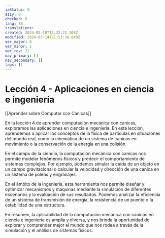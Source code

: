 ```yaml
---
iaStatus: 0
a11y: 0
checked: 0
lang: ES
translations: 
created: 2024-02-18T12:32:23.168Z
modified: 2024-03-14T21:53:36.040Z
ver_major: 0
ver_minor: 1
ver_rev: 22
nav_primary: []
nav_secondary: []
tags: []
---
```

# Lección 4 - Aplicaciones en ciencia e ingeniería

[[Aprender sobre Computar con Canicas]]

En la lección 4 de aprender computación mecánica con canicas, exploramos las aplicaciones en ciencia e ingeniería. En esta lección, aprendemos a aplicar los conceptos de la física de partículas en situaciones del mundo real, como la cinemática de un sistema de canicas en movimiento o la conservación de la energía en una colisión.

En el campo de la ciencia, la computación mecánica con canicas nos permite modelar fenómenos físicos y predecir el comportamiento de sistemas complejos. Por ejemplo, podemos simular la caída de un objeto en un campo gravitacional o calcular la velocidad y dirección de una canica en un sistema de poleas y engranajes.

En el ámbito de la ingeniería, esta herramienta nos permite diseñar y optimizar mecanismos y máquinas mediante la simulación de diferentes escenarios y la evaluación de sus resultados. Podemos analizar la eficiencia de un sistema de transmisión de energía, la resistencia de un puente o la estabilidad de una estructura.

En resumen, la aplicabilidad de la computación mecánica con canicas en ciencia e ingeniería es amplia y diversa, y nos brinda la oportunidad de explorar y comprender mejor el mundo que nos rodea a través de la simulación y el análisis de sistemas físicos.
